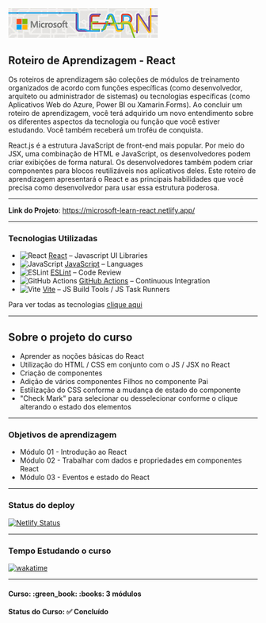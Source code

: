 <img src="./app/src/imagens/logo-microsoft-learn.jpeg" width="60%">
<h2>Roteiro de Aprendizagem - React</h2>

<p>Os roteiros de aprendizagem são coleções de módulos de treinamento organizados de acordo com funções específicas (como desenvolvedor, arquiteto ou administrador de sistemas) ou tecnologias específicas (como Aplicativos Web do Azure, Power BI ou Xamarin.Forms). Ao concluir um roteiro de aprendizagem, você terá adquirido um novo entendimento sobre os diferentes aspectos da tecnologia ou função que você estiver estudando. Você também receberá um troféu de conquista.</p>

<p>React.js é a estrutura JavaScript de front-end mais popular. Por meio do JSX, uma combinação de HTML e JavaScript, os desenvolvedores podem criar exibições de forma natural. Os desenvolvedores também podem criar componentes para blocos reutilizáveis nos aplicativos deles. Este roteiro de aprendizagem apresentará o React e as principais habilidades que você precisa como desenvolvedor para usar essa estrutura poderosa.</p>

<hr>

<strong>Link do Projeto</strong>: <a href="https://microsoft-learn-react.netlify.app/" target="_blank">https://microsoft-learn-react.netlify.app/</a>

<hr>

<h3>Tecnologias Utilizadas</h3>

- <img width='25' height='25' src='https://img.stackshare.io/service/1020/OYIaJ1KK.png' alt='React'/> [React](https://reactjs.org/) – Javascript UI Libraries
- <img width='25' height='25' src='https://img.stackshare.io/service/1209/javascript.jpeg' alt='JavaScript'/> [JavaScript](https://developer.mozilla.org/en-US/docs/Web/JavaScript) – Languages
- <img width='25' height='25' src='https://img.stackshare.io/service/3337/Q4L7Jncy.jpg' alt='ESLint'/> [ESLint](http://eslint.org/) – Code Review
- <img width='25' height='25' src='https://img.stackshare.io/service/11563/actions.png' alt='GitHub Actions'/> [GitHub Actions](https://github.com/features/actions) – Continuous Integration
- <img width='25' height='25' src='https://img.stackshare.io/service/21547/default_1aeac791cde11ff66cc0b20dcc6144eeb185c905.png' alt='Vite'/> [Vite](https://vitejs.dev/) – JS Build Tools / JS Task Runners

Para ver todas as tecnologias [clique aqui](/techstack.md)

<hr>

<h2>Sobre o projeto do curso</h2>

<ul>
  <li>Aprender as noções básicas do React</li>
  <li>Utilização do HTML / CSS em conjunto com o JS / JSX no React</li>
  <li>Criação de componentes</li>
  <li>Adição de vários componentes Filhos no componente Pai</li>
  <li>Estilização do CSS conforme a mudança de estado do componente</li>
  <li>"Check Mark" para selecionar ou desselecionar conforme o clique alterando o estado dos elementos</li>
</ul>

<hr>

<h3>Objetivos de aprendizagem</h3>

<ul>
  <li>Módulo 01 - Introdução ao React</li>
  <li>Módulo 02 - Trabalhar com dados e propriedades em componentes React</li>
  <li>Módulo 03 - Eventos e estado do React</li>
</ul>

<hr>

<h3>Status do deploy</h3>

[![Netlify Status](https://api.netlify.com/api/v1/badges/a3092528-2ef6-42e3-9620-dbd26ddcb758/deploy-status)](https://app.netlify.com/sites/microsoft-learn-react/deploys)

<hr>

<h3>Tempo Estudando o curso</h3>

<p>
  <a href="https://wakatime.com/badge/user/e7b8ca2e-291c-4eca-846b-95eced7beff1/project/cef21df2-7006-4799-950f-ec3d229644a6">
    <img src="https://wakatime.com/badge/user/e7b8ca2e-291c-4eca-846b-95eced7beff1/project/cef21df2-7006-4799-950f-ec3d229644a6.svg" alt="wakatime">
  </a>
</p>

<hr>

<h4><strong>Curso:</strong> :green_book: :books: 3 módulos</h4>
<h4><b>Status do Curso:</b> ✅ Concluído</h4>
